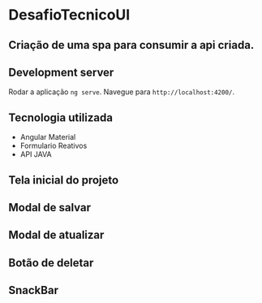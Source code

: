 # DesafioTecnicoUI

## Criação de uma spa para consumir a api criada.

## Development server

Rodar a aplicação `ng serve`. Navegue para `http://localhost:4200/`. 

## Tecnologia utilizada

- Angular Material
- Formulario Reativos
- API JAVA

## Tela inicial do projeto

## Modal de salvar

## Modal de atualizar

## Botão de deletar

## SnackBar 




